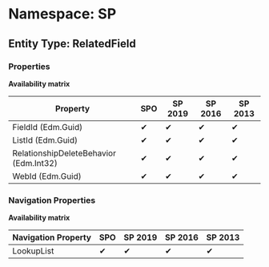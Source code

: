 # Namespace: SP
## Entity Type: RelatedField

### Properties

**Availability matrix**

Property | SPO | SP 2019 | SP 2016 | SP 2013
----------|-----|---------|---------|--------
FieldId (Edm.Guid) | ✔ | ✔ | ✔ | ✔
ListId (Edm.Guid) | ✔ | ✔ | ✔ | ✔
RelationshipDeleteBehavior (Edm.Int32) | ✔ | ✔ | ✔ | ✔
WebId (Edm.Guid) | ✔ | ✔ | ✔ | ✔

### Navigation Properties

**Availability matrix**

Navigation Property | SPO | SP 2019 | SP 2016 | SP 2013
----------|-----|---------|---------|--------
LookupList | ✔ | ✔ | ✔ | ✔
